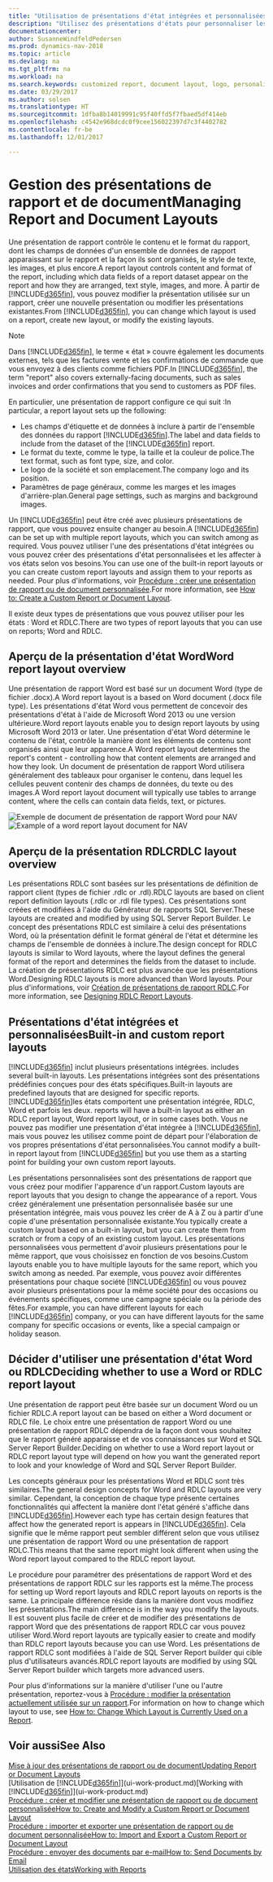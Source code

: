 ```yaml
---
title: "Utilisation de présentations d'état intégrées et personnalisées pour les états et les documents"
description: "Utilisez des présentations d'états pour personnaliser les documents, par exemple, pour personnaliser la police, le logo, ou la mise en page des fichiers PDF que vous envoyez aux clients."
documentationcenter: 
author: SusanneWindfeldPedersen
ms.prod: dynamics-nav-2018
ms.topic: article
ms.devlang: na
ms.tgt_pltfrm: na
ms.workload: na
ms.search.keywords: customized report, document layout, logo, personalize
ms.date: 03/29/2017
ms.author: solsen
ms.translationtype: HT
ms.sourcegitcommit: 1dfba8b14019991c95f40ffd5f7fbaed5df414eb
ms.openlocfilehash: c4542e968dcdc0f9cee156022397d7c3f4402782
ms.contentlocale: fr-be
ms.lasthandoff: 12/01/2017

---
```

# <a name="managing-report-and-document-layouts"></a><span data-ttu-id="140cd-103">Gestion des présentations de rapport et de document</span><span class="sxs-lookup"><span data-stu-id="140cd-103">Managing Report and Document Layouts</span></span>
<span data-ttu-id="140cd-104">Une présentation de rapport contrôle le contenu et le format du rapport, dont les champs de données d'un ensemble de données de rapport apparaissant sur le rapport et la façon ils sont organisés, le style de texte, les images, et plus encore.</span><span class="sxs-lookup"><span data-stu-id="140cd-104">A report layout controls content and format of the report, including which data fields of a report dataset appear on the report and how they are arranged, text style, images, and more.</span></span> <span data-ttu-id="140cd-105">À partir de [!INCLUDE[d365fin](includes/d365fin_md.md)], vous pouvez modifier la présentation utilisée sur un rapport, créer une nouvelle présentation ou modifier les présentations existantes.</span><span class="sxs-lookup"><span data-stu-id="140cd-105">From [!INCLUDE[d365fin](includes/d365fin_md.md)], you can change which layout is used on a report, create new layout, or modify the existing layouts.</span></span>

> [!NOTE]  
>   <span data-ttu-id="140cd-106">Dans [!INCLUDE[d365fin](includes/d365fin_md.md)], le terme « état » couvre également les documents externes, tels que les factures vente et les confirmations de commande que vous envoyez à des clients comme fichiers PDF.</span><span class="sxs-lookup"><span data-stu-id="140cd-106">In [!INCLUDE[d365fin](includes/d365fin_md.md)], the term "report" also covers externally-facing documents, such as sales invoices and order confirmations that you send to customers as PDF files.</span></span>

<span data-ttu-id="140cd-107">En particulier, une présentation de rapport configure ce qui suit :</span><span class="sxs-lookup"><span data-stu-id="140cd-107">In particular, a report layout sets up the following:</span></span>

* <span data-ttu-id="140cd-108">Les champs d'étiquette et de données à inclure à partir de l'ensemble des données du rapport [!INCLUDE[d365fin](includes/d365fin_md.md)].</span><span class="sxs-lookup"><span data-stu-id="140cd-108">The label and data fields to include from the dataset of the [!INCLUDE[d365fin](includes/d365fin_md.md)] report.</span></span>
* <span data-ttu-id="140cd-109">Le format du texte, comme le type, la taille et la couleur de police.</span><span class="sxs-lookup"><span data-stu-id="140cd-109">The text format, such as font type, size, and color.</span></span>
* <span data-ttu-id="140cd-110">Le logo de la société et son emplacement.</span><span class="sxs-lookup"><span data-stu-id="140cd-110">The company logo and its position.</span></span>
* <span data-ttu-id="140cd-111">Paramètres de page généraux, comme les marges et les images d'arrière-plan.</span><span class="sxs-lookup"><span data-stu-id="140cd-111">General page settings, such as margins and background images.</span></span>

<span data-ttu-id="140cd-112">Un [!INCLUDE[d365fin](includes/d365fin_md.md)] peut être créé avec plusieurs présentations de rapport, que vous pouvez ensuite changer au besoin.</span><span class="sxs-lookup"><span data-stu-id="140cd-112">A [!INCLUDE[d365fin](includes/d365fin_md.md)] can be set up with multiple report layouts, which you can switch among as required.</span></span> <span data-ttu-id="140cd-113">Vous pouvez utiliser l'une des présentations d'état intégrées ou vous pouvez créer des présentations d'état personnalisées et les affecter à vos états selon vos besoins.</span><span class="sxs-lookup"><span data-stu-id="140cd-113">You can use one of the built-in report layouts or you can create custom report layouts and assign them to your reports as needed.</span></span> <span data-ttu-id="140cd-114">Pour plus d'informations, voir [Procédure : créer une présentation de rapport ou de document personnalisée](ui-how-create-custom-report-layout.md).</span><span class="sxs-lookup"><span data-stu-id="140cd-114">For more information, see [How to: Create a Custom Report or Document Layout](ui-how-create-custom-report-layout.md).</span></span>

<span data-ttu-id="140cd-115">Il existe deux types de présentations que vous pouvez utiliser pour les états : Word et RDLC.</span><span class="sxs-lookup"><span data-stu-id="140cd-115">There are two types of report layouts that you can use on reports; Word and RDLC.</span></span>

## <a name="word-report-layout-overview"></a><span data-ttu-id="140cd-116">Aperçu de la présentation d'état Word</span><span class="sxs-lookup"><span data-stu-id="140cd-116">Word report layout overview</span></span>
<span data-ttu-id="140cd-117">Une présentation de rapport Word est basé sur un document Word (type de fichier .docx).</span><span class="sxs-lookup"><span data-stu-id="140cd-117">A Word report layout is a based on Word document (.docx file type).</span></span> <span data-ttu-id="140cd-118">Les présentations d'état Word vous permettent de concevoir des présentations d'état à l'aide de Microsoft Word 2013 ou une version ultérieure.</span><span class="sxs-lookup"><span data-stu-id="140cd-118">Word report layouts enable you to design report layouts by using Microsoft Word 2013 or later.</span></span> <span data-ttu-id="140cd-119">Une présentation d'état Word détermine le contenu de l'état, contrôle la manière dont les éléments de contenu sont organisés ainsi que leur apparence.</span><span class="sxs-lookup"><span data-stu-id="140cd-119">A Word report layout determines the report's content - controlling how that content elements are arranged and how they look.</span></span> <span data-ttu-id="140cd-120">Un document de présentation de rapport Word utilisera généralement des tableaux pour organiser le contenu, dans lequel les cellules peuvent contenir des champs de données, du texte ou des images.</span><span class="sxs-lookup"><span data-stu-id="140cd-120">A Word report layout document will typically use tables to arrange content, where the cells can contain data fields, text, or pictures.</span></span>

 <span data-ttu-id="140cd-121">![Exemple de document de présentation de rapport Word pour NAV](media/nav_wordreportlayout_edit_in_word_example.png "NAV_WordReportLayout_Edit_In_Word_Example")</span><span class="sxs-lookup"><span data-stu-id="140cd-121">![Example of a word report layout document for NAV](media/nav_wordreportlayout_edit_in_word_example.png "NAV_WordReportLayout_Edit_In_Word_Example")</span></span>  

## <a name="rdlc-layout-overview"></a><span data-ttu-id="140cd-122">Aperçu de la présentation RDLC</span><span class="sxs-lookup"><span data-stu-id="140cd-122">RDLC layout overview</span></span>
<span data-ttu-id="140cd-123">Les présentations RDLC sont basées sur les présentations de définition de rapport client (types de fichier .rdlc or .rdl).</span><span class="sxs-lookup"><span data-stu-id="140cd-123">RDLC layouts are based on client report definition layouts (.rdlc or .rdl file types).</span></span> <span data-ttu-id="140cd-124">Ces présentations sont créées et modifiées à l'aide du Générateur de rapports SQL Server.</span><span class="sxs-lookup"><span data-stu-id="140cd-124">These layouts are created and modified by using SQL Server Report Builder.</span></span> <span data-ttu-id="140cd-125">Le concept des présentations RDLC est similaire à celui des présentations Word, où la présentation définit le format général de l'état et détermine les champs de l'ensemble de données à inclure.</span><span class="sxs-lookup"><span data-stu-id="140cd-125">The design concept for RDLC layouts is similar to Word layouts, where the layout defines the general format of the report and determines the fields from the dataset to include.</span></span> <span data-ttu-id="140cd-126">La création de présentations RDLC est plus avancée que les présentations Word.</span><span class="sxs-lookup"><span data-stu-id="140cd-126">Designing RDLC layouts is more advanced than Word layouts.</span></span> <span data-ttu-id="140cd-127">Pour plus d'informations, voir [Création de présentations de rapport RDLC](https://msdn.microsoft.com/en-us/dynamics-nav/designing-rdlc-report-layouts).</span><span class="sxs-lookup"><span data-stu-id="140cd-127">For more information, see [Designing RDLC Report Layouts](https://msdn.microsoft.com/en-us/dynamics-nav/designing-rdlc-report-layouts).</span></span>

## <a name="built-in-and-custom-report-layouts"></a><span data-ttu-id="140cd-128">Présentations d'état intégrées et personnalisées</span><span class="sxs-lookup"><span data-stu-id="140cd-128">Built-in and custom report layouts</span></span>
[!INCLUDE[d365fin](includes/d365fin_md.md)]<span data-ttu-id="140cd-129"> inclut plusieurs présentations intégrées.</span><span class="sxs-lookup"><span data-stu-id="140cd-129"> includes several built-in layouts.</span></span> <span data-ttu-id="140cd-130">Les présentations intégrées sont des présentations prédéfinies conçues pour des états spécifiques.</span><span class="sxs-lookup"><span data-stu-id="140cd-130">Built-in layouts are predefined layouts that are designed for specific reports.</span></span> [!INCLUDE[d365fin](includes/d365fin_md.md)]<span data-ttu-id="140cd-131">les états comportent une présentation intégrée, RDLC, Word et parfois les deux.</span><span class="sxs-lookup"><span data-stu-id="140cd-131"> reports will have a built-in layout as either an RDLC report layout, Word report layout, or in some cases both.</span></span> <span data-ttu-id="140cd-132">Vous ne pouvez pas modifier une présentation d'état intégrée à [!INCLUDE[d365fin](includes/d365fin_md.md)], mais vous pouvez les utilisez comme point de départ pour l'élaboration de vos propres présentations d'état personnalisées.</span><span class="sxs-lookup"><span data-stu-id="140cd-132">You cannot modify a built-in report layout from [!INCLUDE[d365fin](includes/d365fin_md.md)] but you use them as a starting point for building your own custom report layouts.</span></span>

<span data-ttu-id="140cd-133">Les présentations personnalisées sont des présentations de rapport que vous créez pour modifier l'apparence d'un rapport.</span><span class="sxs-lookup"><span data-stu-id="140cd-133">Custom layouts are report layouts that you design to change the appearance of a report.</span></span> <span data-ttu-id="140cd-134">Vous créez généralement une présentation personnalisée basée sur une présentation intégrée, mais vous pouvez les créer de A à Z ou à partir d'une copie d'une présentation personnalisée existante.</span><span class="sxs-lookup"><span data-stu-id="140cd-134">You typically create a custom layout based on a built-in layout, but you can create them from scratch or from a copy of an existing custom layout.</span></span> <span data-ttu-id="140cd-135">Les présentations personnalisées vous permettent d'avoir plusieurs présentations pour le même rapport, que vous choisissez en fonction de vos besoins.</span><span class="sxs-lookup"><span data-stu-id="140cd-135">Custom layouts enable you to have multiple layouts for the same report, which you switch among as needed.</span></span> <span data-ttu-id="140cd-136">Par exemple, vous pouvez avoir différentes présentations pour chaque société [!INCLUDE[d365fin](includes/d365fin_md.md)] ou vous pouvez avoir plusieurs présentations pour la même société pour des occasions ou événements spécifiques, comme une campagne spéciale ou la période des fêtes.</span><span class="sxs-lookup"><span data-stu-id="140cd-136">For example, you can have different layouts for each [!INCLUDE[d365fin](includes/d365fin_md.md)] company, or you can have different layouts for the same company for specific occasions or events, like a special campaign or holiday season.</span></span>

## <a name="deciding-whether-to-use-a-word-or-rdlc-report-layout"></a><span data-ttu-id="140cd-137">Décider d'utiliser une présentation d'état Word ou RDLC</span><span class="sxs-lookup"><span data-stu-id="140cd-137">Deciding whether to use a Word or RDLC report layout</span></span>
<span data-ttu-id="140cd-138">Une présentation de rapport peut être basée sur un document Word ou un fichier RDLC.</span><span class="sxs-lookup"><span data-stu-id="140cd-138">A report layout can be based on either a Word document or RDLC file.</span></span> <span data-ttu-id="140cd-139">Le choix entre une présentation de rapport Word ou une présentation de rapport RDLC dépendra de la façon dont vous souhaitez que le rapport généré apparaisse et de vos connaissances sur Word et SQL Server Report Builder.</span><span class="sxs-lookup"><span data-stu-id="140cd-139">Deciding on whether to use a Word report layout or RDLC report layout type will depend on how you want the generated report to look and your knowledge of Word and SQL Server Report Builder.</span></span>

<span data-ttu-id="140cd-140">Les concepts généraux pour les présentations Word et RDLC sont très similaires.</span><span class="sxs-lookup"><span data-stu-id="140cd-140">The general design concepts for Word and RDLC layouts are very similar.</span></span> <span data-ttu-id="140cd-141">Cependant, la conception de chaque type présente certaines fonctionnalités qui affectent la manière dont l'état généré s'affiche dans [!INCLUDE[d365fin](includes/d365fin_md.md)].</span><span class="sxs-lookup"><span data-stu-id="140cd-141">However each type has certain design features that affect how the generated report is appears in [!INCLUDE[d365fin](includes/d365fin_md.md)].</span></span> <span data-ttu-id="140cd-142">Cela signifie que le même rapport peut sembler différent selon que vous utilisez une présentation de rapport Word ou une présentation de rapport RDLC.</span><span class="sxs-lookup"><span data-stu-id="140cd-142">This means that the same report might look different when using the Word report layout compared to the RDLC report layout.</span></span>

<span data-ttu-id="140cd-143">Le procédure pour paramétrer des présentations de rapport Word et des présentations de rapport RDLC sur les rapports est la même.</span><span class="sxs-lookup"><span data-stu-id="140cd-143">The process for setting up Word report layouts and RDLC report layouts on reports is the same.</span></span> <span data-ttu-id="140cd-144">La principale différence réside dans la manière dont vous modifiez les présentations.</span><span class="sxs-lookup"><span data-stu-id="140cd-144">The main difference is in the way you modify the layouts.</span></span> <span data-ttu-id="140cd-145">Il est souvent plus facile de créer et de modifier des présentations de rapport Word que des présentations de rapport RDLC car vous pouvez utiliser Word.</span><span class="sxs-lookup"><span data-stu-id="140cd-145">Word report layouts are typically easier to create and modify than RDLC report layouts because you can use Word.</span></span> <span data-ttu-id="140cd-146">Les présentations de rapport RDLC sont modifiées à l'aide de SQL Server Report builder qui cible plus d'utilisateurs avancés.</span><span class="sxs-lookup"><span data-stu-id="140cd-146">RDLC report layouts are modified by using SQL Server Report builder which targets more advanced users.</span></span>

<span data-ttu-id="140cd-147">Pour plus d'informations sur la manière d'utiliser l'une ou l'autre présentation, reportez-vous à [Procédure : modifier la présentation actuellement utilisée sur un rapport](ui-how-change-layout-currently-used-report.md).</span><span class="sxs-lookup"><span data-stu-id="140cd-147">For information on how to change which layout to use, see [How to: Change Which Layout is Currently Used on a Report](ui-how-change-layout-currently-used-report.md).</span></span>

## <a name="see-also"></a><span data-ttu-id="140cd-148">Voir aussi</span><span class="sxs-lookup"><span data-stu-id="140cd-148">See Also</span></span>
[<span data-ttu-id="140cd-149">Mise à jour des présentations de rapport ou de document</span><span class="sxs-lookup"><span data-stu-id="140cd-149">Updating Report or Document Layouts</span></span>](ui-update-report-layouts.md)  
<span data-ttu-id="140cd-150">[Utilisation de [!INCLUDE[d365fin](includes/d365fin_md.md)]](ui-work-product.md)</span><span class="sxs-lookup"><span data-stu-id="140cd-150">[Working with [!INCLUDE[d365fin](includes/d365fin_md.md)]](ui-work-product.md)</span></span>  
[<span data-ttu-id="140cd-151">Procédure : créer et modifier une présentation de rapport ou de document personnalisée</span><span class="sxs-lookup"><span data-stu-id="140cd-151">How to: Create and Modify a Custom Report or Document Layout</span></span>](ui-how-create-custom-report-layout.md)  
[<span data-ttu-id="140cd-152">Procédure : importer et exporter une présentation de rapport ou de document personnalisée</span><span class="sxs-lookup"><span data-stu-id="140cd-152">How to: Import and Export a Custom Report or Document Layout</span></span>](ui-how-import-and-export-report-layout.md)  
[<span data-ttu-id="140cd-153">Procédure : envoyer des documents par e-mail</span><span class="sxs-lookup"><span data-stu-id="140cd-153">How to: Send Documents by Email</span></span>](ui-how-send-documents-email.md)  
[<span data-ttu-id="140cd-154">Utilisation des états</span><span class="sxs-lookup"><span data-stu-id="140cd-154">Working with Reports</span></span>](ui-work-report.md)  

